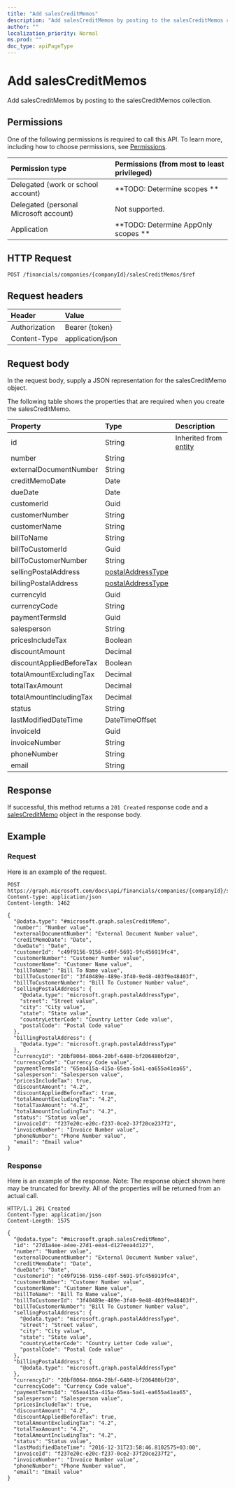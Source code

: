 ```yaml
---
title: "Add salesCreditMemos"
description: "Add salesCreditMemos by posting to the salesCreditMemos collection."
author: ""
localization_priority: Normal
ms.prod: ""
doc_type: apiPageType
---
```


# Add salesCreditMemos

Add salesCreditMemos by posting to the salesCreditMemos collection.

## Permissions
One of the following permissions is required to call this API. To learn more, including how to choose permissions, see [Permissions](/concepts/permissions-reference.md).

|Permission type|Permissions (from most to least privileged)|
|:---|:---|
|Delegated (work or school account)|**TODO: Determine scopes **|
|Delegated (personal Microsoft account)|Not supported.|
|Application|**TODO: Determine AppOnly scopes **|

## HTTP Request
<!-- {
  "blockType": "ignored"
}
-->
``` http
POST /financials/companies/{companyId}/salesCreditMemos/$ref
```

## Request headers
|Header|Value|
|:---|:---|
|Authorization|Bearer {token}|
|Content-Type|application/json|

## Request body
In the request body, supply a JSON representation for the salesCreditMemo object.

The following table shows the properties that are required when you create the salesCreditMemo.

|Property|Type|Description|
|:---|:---|:---|
|id|String| Inherited from [entity](../resources/entity.md)|
|number|String||
|externalDocumentNumber|String||
|creditMemoDate|Date||
|dueDate|Date||
|customerId|Guid||
|customerNumber|String||
|customerName|String||
|billToName|String||
|billToCustomerId|Guid||
|billToCustomerNumber|String||
|sellingPostalAddress|[postalAddressType](../resources/postalAddressType.md)||
|billingPostalAddress|[postalAddressType](../resources/postalAddressType.md)||
|currencyId|Guid||
|currencyCode|String||
|paymentTermsId|Guid||
|salesperson|String||
|pricesIncludeTax|Boolean||
|discountAmount|Decimal||
|discountAppliedBeforeTax|Boolean||
|totalAmountExcludingTax|Decimal||
|totalTaxAmount|Decimal||
|totalAmountIncludingTax|Decimal||
|status|String||
|lastModifiedDateTime|DateTimeOffset||
|invoiceId|Guid||
|invoiceNumber|String||
|phoneNumber|String||
|email|String||



## Response
If successful, this method returns a `201 Created` response code and a [salesCreditMemo](../resources/salescreditmemo.md) object in the response body.

## Example

### Request
Here is an example of the request.
<!-- {
  "blockType": "request",
  "name": "create_salescreditmemo_from_"
}
-->
``` http
POST https://graph.microsoft.com/docs\api/financials/companies/{companyId}/salesCreditMemos
Content-type: application/json
Content-length: 1462

{
  "@odata.type": "#microsoft.graph.salesCreditMemo",
  "number": "Number value",
  "externalDocumentNumber": "External Document Number value",
  "creditMemoDate": "Date",
  "dueDate": "Date",
  "customerId": "c49f9156-9156-c49f-5691-9fc456919fc4",
  "customerNumber": "Customer Number value",
  "customerName": "Customer Name value",
  "billToName": "Bill To Name value",
  "billToCustomerId": "3f40489e-489e-3f40-9e48-403f9e48403f",
  "billToCustomerNumber": "Bill To Customer Number value",
  "sellingPostalAddress": {
    "@odata.type": "microsoft.graph.postalAddressType",
    "street": "Street value",
    "city": "City value",
    "state": "State value",
    "countryLetterCode": "Country Letter Code value",
    "postalCode": "Postal Code value"
  },
  "billingPostalAddress": {
    "@odata.type": "microsoft.graph.postalAddressType"
  },
  "currencyId": "20bf8064-8064-20bf-6480-bf206480bf20",
  "currencyCode": "Currency Code value",
  "paymentTermsId": "65ea415a-415a-65ea-5a41-ea655a41ea65",
  "salesperson": "Salesperson value",
  "pricesIncludeTax": true,
  "discountAmount": "4.2",
  "discountAppliedBeforeTax": true,
  "totalAmountExcludingTax": "4.2",
  "totalTaxAmount": "4.2",
  "totalAmountIncludingTax": "4.2",
  "status": "Status value",
  "invoiceId": "f237e20c-e20c-f237-0ce2-37f20ce237f2",
  "invoiceNumber": "Invoice Number value",
  "phoneNumber": "Phone Number value",
  "email": "Email value"
}
```

### Response
Here is an example of the response. Note: The response object shown here may be truncated for brevity. All of the properties will be returned from an actual call.
<!-- {
  "blockType": "response",
  "truncated": true,
  "@odata.type": "microsoft.graph.salescreditmemo"
}
-->
``` http
HTTP/1.1 201 Created
Content-Type: application/json
Content-Length: 1575

{
  "@odata.type": "#microsoft.graph.salesCreditMemo",
  "id": "27d1a4ee-a4ee-27d1-eea4-d127eea4d127",
  "number": "Number value",
  "externalDocumentNumber": "External Document Number value",
  "creditMemoDate": "Date",
  "dueDate": "Date",
  "customerId": "c49f9156-9156-c49f-5691-9fc456919fc4",
  "customerNumber": "Customer Number value",
  "customerName": "Customer Name value",
  "billToName": "Bill To Name value",
  "billToCustomerId": "3f40489e-489e-3f40-9e48-403f9e48403f",
  "billToCustomerNumber": "Bill To Customer Number value",
  "sellingPostalAddress": {
    "@odata.type": "microsoft.graph.postalAddressType",
    "street": "Street value",
    "city": "City value",
    "state": "State value",
    "countryLetterCode": "Country Letter Code value",
    "postalCode": "Postal Code value"
  },
  "billingPostalAddress": {
    "@odata.type": "microsoft.graph.postalAddressType"
  },
  "currencyId": "20bf8064-8064-20bf-6480-bf206480bf20",
  "currencyCode": "Currency Code value",
  "paymentTermsId": "65ea415a-415a-65ea-5a41-ea655a41ea65",
  "salesperson": "Salesperson value",
  "pricesIncludeTax": true,
  "discountAmount": "4.2",
  "discountAppliedBeforeTax": true,
  "totalAmountExcludingTax": "4.2",
  "totalTaxAmount": "4.2",
  "totalAmountIncludingTax": "4.2",
  "status": "Status value",
  "lastModifiedDateTime": "2016-12-31T23:58:46.8102575+03:00",
  "invoiceId": "f237e20c-e20c-f237-0ce2-37f20ce237f2",
  "invoiceNumber": "Invoice Number value",
  "phoneNumber": "Phone Number value",
  "email": "Email value"
}
```

